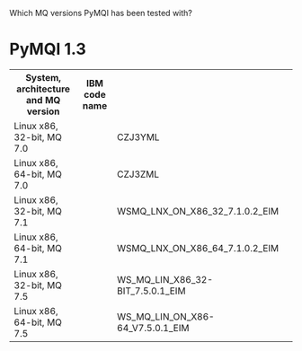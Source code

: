 
Which MQ versions PyMQI has been tested with?

PyMQI 1.3
=========

<table>
    <tr>
        <th>System, architecture and MQ version</th>
        <th>IBM code name</th>
    </tr>
    <tr>
        <td>Linux x86, 32-bit, MQ 7.0<td>
        <td>CZJ3YML<td>
    </tr>
    <tr>
        <td>Linux x86, 64-bit, MQ 7.0<td>
        <td>CZJ3ZML<td>
    </tr>
    <tr>
        <td>Linux x86, 32-bit, MQ 7.1<td>
        <td>WSMQ_LNX_ON_X86_32_7.1.0.2_EIM<td>
    </tr>
    <tr>
        <td>Linux x86, 64-bit, MQ 7.1<td>
        <td>WSMQ_LNX_ON_X86_64_7.1.0.2_EIM<td>
    </tr>
    <tr>
        <td>Linux x86, 32-bit, MQ 7.5<td>
        <td>WS_MQ_LIN_X86_32-BIT_7.5.0.1_EIM<td>
    </tr>
    <tr>
        <td>Linux x86, 64-bit, MQ 7.5<td>
        <td>WS_MQ_LIN_ON_X86-64_V7.5.0.1_EIM<td>
    </tr>
</table>